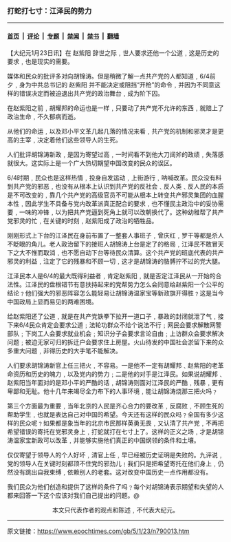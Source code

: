 ### 打蛇打七寸：江泽民的势力

---

#### [首页](../../../..?n790013) &nbsp;|&nbsp; [评论](../../../../../epoch-comment?n790013) &nbsp;|&nbsp; [专题](../../../../../epoch-special?n790013) &nbsp;|&nbsp; [禁闻](../../../../../epoch-news?n790013) &nbsp;|&nbsp; [禁书](../../../../../books?n790013) &nbsp;|&nbsp; [翻墙](https://github.com/gfw-breaker/nogfw/blob/master/README.md?n790013)


<div class="post_content" id="artbody" itemprop="articleBody">
 <!-- article content begin -->
 <p>
  【大纪元1月23日讯】在
  <ok href="https://www.epochtimes.com/gb/tag/%E8%B5%B5%E7%B4%AB%E9%98%B3.html">
   赵紫阳
  </ok>
  辞世之际﹐世人要求还他一个公道﹐这是历史的要求﹐也是现实的需要。
 </p>
 <p>
  媒体和民众的批评多对向胡锦涛。但是稍微了解一点共产党的人都知道﹐6/4前夕﹐身为中共总书记的
  <ok href="https://www.epochtimes.com/gb/tag/%E8%B5%B5%E7%B4%AB%E9%98%B3.html">
   赵紫阳
  </ok>
  并不能决定或阻挡“开枪”的命令﹐并因为不同意这样的错误决定而被迫退出共产党的政治舞台﹐成为阶下囚。
 </p>
 <p>
  在赵紫阳之前﹐胡耀邦的命运也是一样﹐只要动了共产党不允许的东西﹐就赔上了政治生命﹐不久郁病而逝。
 </p>
 <p>
  从他们的命运﹐以及邓小平文革几起几落的情况来看﹐共产党的机制和邪灵才是更高的主宰﹐决定着他们这些领导人的生死。
 </p>
 <p>
  人们批评胡锦涛新政﹐是因为寄望过高﹐一时间看不到他大刀阔斧的政绩﹐失落感就很大。这实际上是一个广大热切期望中国改变的民众的误区。
 </p>
 <p>
  6/4时期﹐民众也是这样热情﹐投身自发运动﹐上街游行﹐呐喊改革。民众没有料到共产党的邪恶﹐也没有从根本上认识到共产党的反社会﹑反人类﹑反人民的本质是不可改变的﹐靠几个共产党的高级官员不可能从根本上转变共产邪灵集团的血腥本性﹐因此学生不具备与党内改革派真正配合的要求﹐也不懂民主政治中的妥协需要﹐一味的冲锋﹐以为把共产党逼到死角上就可以改朝换代了。这种幼稚帮了共产党邪灵的忙﹐在关键的时刻﹐赵紫阳成了政治的牺牲品。
 </p>
 <p>
  刚刚形式上下台的江泽民在身前布置了一整套人事班子﹐曾庆红﹐罗干等都是杀人不眨眼的角儿。老人政治留下的接班人胡锦涛上台是定了的格局﹐江泽民不敢冒天下之大不惟而取消﹐也不愿自动下台等待民众清算。这个共产党的班底代表的共产邪灵的利益﹐注定了它的残暴和不顾一切﹐这才是胡锦涛的胳膊拧不过的党大腿。
 </p>
 <p>
  江泽民本人是6/4的最大既得利益者﹐肯定赵紫阳﹐就是否定江泽民从一开始的合法性。江泽民的盘根错节有意扶持起来的党帮势力怎么会同意给赵紫阳一个公平的结论﹖他们强大的邪恶阵容怎么能轻易让胡锦涛温家宝等新政旗开得胜﹖这是当今中国政局上显而易见的两难困境。
 </p>
 <p>
  给赵紫阳还了公道﹐就是在共产党铁拳下拉开一道口子﹐暴政的封闭就泄了气﹐接下来6/4民众肯定会要求公道﹔法轮功群众不给个说法不行﹔网民会要求解散网警部队﹔下岗工人会要求就业机会﹔知识分子会要求言论自由﹔上访群众会要求解决问题﹔被迫无家可归的拆迁户会要求住上房屋。火山待发的中国社会淤留下来的众多重大问题﹐非得历史的大手笔不能解决。
 </p>
 <p>
  人们要求胡锦涛新官上任三把火﹐不容易。一是他不一定有胡耀邦﹑赵紫阳的老革命资历和历史的魄力﹐以及党内的势力﹔二是他的对手是江泽民。如果说胡耀邦﹑赵紫阳当年面对的是邓小平的严酷的话﹐胡锦涛则面对江泽民的严酷﹐残暴﹐更有卑鄙和无耻。他十几年来竭尽全力布下的人事环境﹐能让胡锦涛烧那三把火吗﹖
 </p>
 <p>
  第三个方面最为重要﹐当年北京的人民是齐心合力的要改革﹐反腐败﹐不顾生死的帮助学生﹐也就是表达自己对中国的希望。今天还有这样的民众吗﹖全国有多少这样的民众呢﹖如果都是象当年的北京市民那样英勇无畏﹐又认清了共产党﹐不再把希望错误的寄托在党邪灵身上﹐打蛇就打在七寸上了。这样的正义之场﹐才是胡锦涛温家宝新政可以改革﹐并能够实施他们真正的中国纲领的条件和土壤。
 </p>
 <p>
  仅仅寄望于领导人的个人好坏﹐清官上任﹐早已经被历史证明是失败的。九评说﹐党的领导人在关键时刻都顶不住党的邪劲儿﹗我们只是把希望寄托在他们身上﹐仍然没有跳出自我束缚﹐依赖别人的老套。这对改变中国历史一点作用都没有。
 </p>
 <p>
  我们民众为他们创造和提供了这样的条件了吗﹖每个对胡锦涛表示期望和失望的人都来回答一下这个应该对我们自己提出的问题。@
  <font color="#ffffff">
   (http://www.dajiyuan.com)
  </font>
  <br/>
  <center>
   <font class="GY16">
    本文只代表作者的观点和陈述﹐不代表大纪元。
   </font>
  </center>
 </p>
 <!-- article content end -->
 <div id="below_article_ad">
 </div>
</div>


---

原文链接：https://www.epochtimes.com/gb/5/1/23/n790013.htm